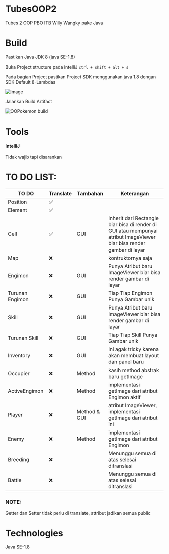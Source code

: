# TubesOOP2
Tubes 2 OOP PBO ITB Willy Wangky pake Java

# Build
Pastikan Java JDK 8 (java SE-1.8)

Buka Project structure pada intelliJ `ctrl + shift + alt + s` 

Pada bagian Project pastikan Project SDK menggunakan java 1.8 dengan SDK Default 8-Lambdas

![image](https://user-images.githubusercontent.com/68516528/114082730-49982e00-98d8-11eb-9394-41c6544e5c41.png)

Jalankan Build Artifact

![OOPokemon build](https://user-images.githubusercontent.com/68516528/114084156-0ccd3680-98da-11eb-995e-8352c47b6556.gif)

# Tools
#### IntelliJ 
Tidak wajib tapi disarankan

# TO DO LIST:

|   TO DO            | Translate   |   Tambahan         |   Keterangan                                    |
|---                 |---          |---                 |---                                              |
|   Position         | ✅         |                    |                                                 |
|   Element          | ✅         |                    |                                                 |
|   Cell             | ✅         |   GUI              | Inherit dari Rectangle biar bisa di render di GUI atau mempunyai atribut ImageViewer biar bisa render gambar di layar  |
|   Map              | ❌         |                    | kontruktornya saja                                  |
|   Engimon          | ❌         |   GUI              | Punya Atribut baru ImageViewer biar bisa render gambar di layar  |
|   Turunan Engimon  | ❌         |   GUI              | Tiap Tiap Engimon Punya Gambar unik            |
|   Skill            | ❌         |   GUI              | Punya Atribut baru ImageViewer biar bisa render gambar di layar  |
|   Turunan Skill    | ❌         |   GUI              | Tiap Tiap Skill Punya Gambar unik             |
|   Inventory        | ❌         |   GUI              | Ini agak tricky karena akan membuat layout dan panel baru   |
|   Occupier         | ❌         |   Method           | kasih method abstrak baru getImage              |
|   ActiveEngimon    | ❌         |   Method           | implementasi getImage dari atribut Engimon aktif   |
|   Player           | ❌         |   Method & GUI     | atribut ImageViewer, implementasi getImage dari atribut ini   |
|   Enemy            | ❌         |   Method           | implementasi getImage dari atribut Engimon      |
|   Breeding         | ❌         |                    | Menunggu semua di atas selesai ditranslasi      |
|   Battle           | ❌         |                    | Menunggu semua di atas selesai ditranslasi      |

### NOTE: 

Getter dan Setter tidak perlu di translate, attribut jadikan semua public

# Technologies
Java SE-1.8
